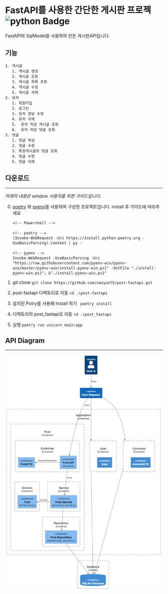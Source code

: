 # FastAPI를 사용한 간단한 게시판 프로젝 ![python Badge](https://img.shields.io/github/pipenv/locked/python-version/seoyun75/post-fastapi)


FastAPI와 SqlModel을 사용하여 만든 게시판API입니다.

## 기능
    1. 게시글
       1. 게시글 생성
       2. 게시글 조회
       3. 게시글 목록 조회
       4. 게시글 수정
       5. 게시글 삭제
    2. 유저
       1. 회원가입
       2. 로그인
       3. 유저 정보 수정
       4. 유저 삭제
       5.  유저 작성 게시글 조회
       6.  유저 작성 댓글 조회
    3. 댓글
       1. 댓글 작성
       2. 댓글 수정
       3. 특정게시글의 댓글 조회
       4. 댓글 수정
       5. 댓글 삭제

## 다운로드
---

*아래의 내용은 window 사용자를 위한 가이드입니다.*

 0. [poetry](https://python-poetry.org/docs/#installation) 와 [pyenv](https://github.com/pyenv-win/pyenv-win)를 사용하여 구성한 프로젝트입니다. install 후 가이드에 따라주세요
    ```
    <!-- Powershell -->

    <!-- poetry -->
    (Invoke-WebRequest -Uri https://install.python-poetry.org -UseBasicParsing).Content | py -

    <!-- pyenv -->
    Invoke-WebRequest -UseBasicParsing -Uri "https://raw.githubusercontent.com/pyenv-win/pyenv-win/master/pyenv-win/install-pyenv-win.ps1" -OutFile "./install-pyenv-win.ps1"; &"./install-pyenv-win.ps1"
    ```

 1. git clone
    ```git clone https://github.com/seoyun75/post-fastapi.git ```
 2. post-fastapi 디렉토리로 이동
    ``` cd .\post-fastapi ```
 3. 설치된 Potry를 사용해 Install 하기
    ``` poetry install```
 4. 디렉토리의 post_fastapi로 이동
    ```cd .\post_fastapi```
 5. 실행
    ```poetry run uvicorn main:app```


## API Diagram
---
![캡처](/diagram.PNG)
<!-- <img src="/uploads/1848994ad25765da30fa8ef3684c67bc/캡처.PNG"  width="700" height="370"> -->

